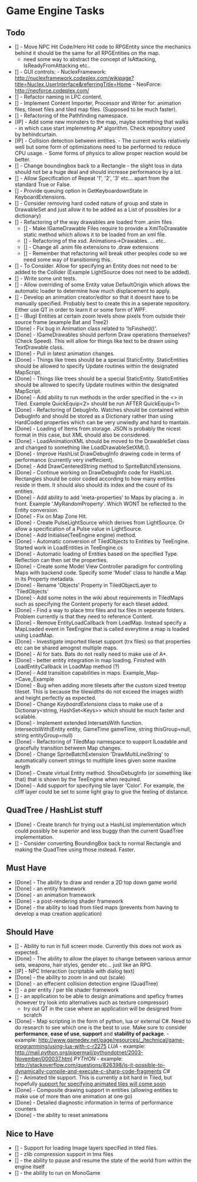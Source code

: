 Game Engine Tasks
=================

Todo
----

- [] - Move NPC Hit Code/Hero Hit code to RPGEntity since the mechanics behind it should be the same for all RPGEntities on the map.
     - need some way to abstract the concept of IsAttacking, IsReadyFromAttacking etc..
- [] - GUI controls:
        - NuclexFramework: http://nuclexframework.codeplex.com/wikipage?title=Nuclex.UserInterface&referringTitle=Home
        - NeoForce: http://neoforce.codeplex.com/
- [] - Refactor naming in LPC content.
- [] - Implement Content Importer, Processor and Writer for: animation files, tileset files and tiled map files. (Supposed to be much faster).
- [] - Refactoring of the Pathfinding namespace.
- [IP] - Add some new monsters to the map, maybe something that walks - in which case start implemeting A* algorithm. Check repository used by behindcurtain.
- [IP] - Collision detection between entities.
		 - The current works relatively well but some form of optimizations need to be performed to reduce CPU usage.
		 - Some forms of physics to allow proper reaction would be better.
- [] - Change boundingbox back to a Rectangle - the slight loss in data should not be a huge deal and should increase performance by a lot.
- [] - Allow Specification of Repeat '1', '2', '3' etc... apart from the standard True or False.
- [] - Provide queuing option in GetKeyboardownState in KeyboardExtensions.
- [] - Consider removing hard coded nature of group and state in DrawableSet and just allow it to be added as a List of possibles (or a dictionary)
- [] - Refactoring of the way drawables are loaded from .anim files
	- [] - Make IGameDrawable Files require to provide a XmlToDrawable static method which allows it to be loaded from an xml file.
	- [] - Refactoring of the xsd. Animations->Drawables. <DrawableInstance><Animation>...</Animation></DrawableInstance> etc..
	- [] - Change all .anim file extensions to .draw extensions
	- [] - Remember that refactoring will break other peoples code so we need some way of transitioning this.
- [] - To Consider. Allow for specifying an Entity does not need to be added to the Collider (Example LightSource does not need to be added).
- [] - Write some unit tests.
- [] - Allow overriding of some Entity value DefaultOrigin which allows the automatic loader to determine how much displacement to apply.
- [] - Develop an animation creator/editor so that it doesnt have to be manually specified. Probably best to create this in a seperate repository. Either use QT in order to learn it or some form of WPF.
- [] - (Bug) Entities at certain zoom levels show pixels from outside their source frame (example Bat and Tree2)
- [Done] - Fix bug in Animation class related to 'IsFinshed()'.
- [Done] - IGameDrawables should perform Draw operations themselves? (Check Speed). This will allow for things like text to be drawn using TextDrawable class.
- [Done] - Pull in latest animation changes.
- [Done] - Things like trees should be a special StaticEntity. StaticEntities should be allowed to specify Update routines within the designated MapScript.
- [Done] - Things like trees should be a special StaticEntity. StaticEntities should be allowed to specify Update routines within the designated MapScript.
- [Done] - Add ability to run methods in the order specified in the <> in Tiled. Example QuickEquip<2> should be run AFTER QuickEquip<1>
- [Done] - Refactoring of DebugInfo. Watches should be contained within DebugInfo and should be stored as a Dictionary rather than using HardCoded properties which can be very unwiedly and hard to mantain.
- [Done] - Loading of Items from storage. JSON is probably the nicest format in this case, but XML should also be considered.
- [Done] - LoadAnimationXML should be moved to the DrawableSet class and changed to something like LoadDrawableSetXML().
- [Done] - Improve HashList DrawDebugInfo drawing code in terms of performance (currently very ineffecient).
- [Done] - Add DrawCenteredString method to SpriteBatchExtensions.
- [Done] - Continue working on DrawDebugInfo code for HashList. Rectangles should be color coded according to how many entities reside in them. It should also should its index and the count of its entities.
- [Done] - Add ability to add 'meta-properties' to Maps by placing a . in front. Example '.MyRandomProperty'. Which WONT be reflected to the Entity conversion.
- [Done] - Fix on Map Zone Hit.
- [Done] - Create PulseLightSource which derives from LightSource. Or allow a specification of a Pulse value in LightSource.
- [Done] - Add Initialise(TeeEngine engine) method.
- [Done] - Automatic conversion of TiledObjects to Entities by TeeEngine. Started work in LoadEntities in TeeEngine.cs
- [Done] - Automatic loading of Entities based on the specified Type. Reflection can then set the properties.
- [Done] - Create some Model View Controller paradigm for controlling Maps with backend code. Specify some 'Model' class to handle a Map in its Property metadata.
- [Done] - Rename 'Objects' Property in TiledObjectLayer to 'TiledObjects'
- [Done] - Add some notes in the wiki about requirements in TiledMaps such as specifying the Content property for each tileset added.
- [Done] - Find a way to place tmx files and tsx files in seperate folders. Problem currently is that they need to reference Content.
- [Done] - Remove EntityLoadCallback from LoadMap. Instead specify a MapLoaded event in TeeEngine that is called everytime a map is loaded using LoadMap.
- [Done] - Investigate imported tileset support (trx files) so that properties etc can be shared amognst multiple maps.
- [Done] - AI for bats. Bats do not really need to make use of A*.
- [Done] - better entity integration in map loading. Finished with LoadEntityCallback in LoadMap method (?)
- [Done] - Add transition capabilities in maps. Example_Map->Cave_Example
- [Done] - Bug when adding more tilesets after the custom sized treetop tileset. This is because the tilewidths do not exceed the images width and height perfectly as expected.
- [Done] - Change *KeyboardExtensions* class to make use of a Dictionary&lt;string, HashSet&lt;Keys&gt;&gt; which should be much faster and scalable.
- [Done] - Implement extended IntersetsWith function. IntersectsWith(Entity entity, GameTime gameTime, string thisGroup=null, string entityGroup=null)
- [Done] - Refactoring of TiledMap namespace to support ILoadable and gracefully transition between Map changes.
- [Done] - Change SpriteBatchExtension 'DrawMultiLineString' to automatically convert strings to mutltiple lines given some maxline length
- [Done] - Create virtual Entity method. ShowDebugInfo (or something like that) that is shown by the TeeEngine when required.
- [Done] - Add support for specifying tile layer 'Color'. For example, the cliff layer could be set to some light gray to give the feeling of distance.

QuadTree / HashList stuff
------------------------

- [Done] - Create branch for trying out a HashList implementation which could possibly be superior and less buggy than the current QuadTree implementation.
- [] - Consider converting BoundingBox back to normal Rectangle and making the QuadTree using those instead. Faster.


Must Have
---------

- [Done] - The ability to draw and render a 2D top down game world
- [Done] - an entity framework
- [Done] - an animation framework
- [Done] - a post-rendering shader framework
- [Done] - the ability to load from tiled maps (prevents from having to develop a map creation application)

Should Have
-----------
- [] - Ability to run in full screen mode. Currently this does not work as expected.
- [Done] - The ability to allow the player to change between various armor sets, weapons, hair styles, gender etc... just like an RPG.
- [IP] - NPC Interaction (scriptable with dialog text)
- [Done] - the ability to zoom in and out (scale)
- [Done] - an effecient collision detection engine (QuadTree)
- [] - a per entity / per tile shader framework
- [] - an application to be able to design animations and speficy frames (however try look into alternatives such as texture compressor)
  - try out QT in the case where an application will be designed from scratch
- [Done] - Map scripting in the form of python, lua or external C#. Need to do research to see which one is the best to use. Make sure to consider **performance**, **ease of use**, **support** and **stability of package**.
       - example: http://www.gamedev.net/page/resources/_/technical/game-programming/using-lua-with-c-r2275 *LUA*
       - example: http://mail.python.org/pipermail/pythondotnet/2003-November/000037.html *PYTHON*
       - example: http://stackoverflow.com/questions/826398/is-it-possible-to-dynamically-compile-and-execute-c-sharp-code-fragments *C#*
- [] - Animated tile support. This is currently a bit hard in Tiled, but hopefully [support for specifying animated tiles will come soon](https://github.com/bjorn/tiled/issues/57#issuecomment-16699982)
- [Done] - Composite drawing support in entities (allowing entities to make use of more than one animation at one go)
- [Done] - Detailed diagnostic information in terms of performance counters
- [Done] - the ability to reset animations

Nice to Have
------------

- [] - Support for loading Image layers specified in tiled files.
- [] - zlib compression support in tmx files
- [] - the ability to pause and resume the state of the world from within the engine itself
- [] - the ability to run on MonoGame
